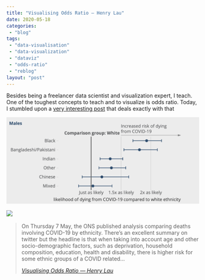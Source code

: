 ```yaml
---
title: "Visualising Odds Ratio — Henry Lau"
date: 2020-05-18
categories: 
 - "blog"
tags: 
 - "data-visualisation"
 - "data-visualization"
 - "dataviz"
 - "odds-ratio"
 - "reblog"
layout: "post"
---
```


Besides being a freelancer data scientist and visualization expert, I teach. One of the toughest concepts to teach and to visualize is odds ratio. Today, I stumbled upon a [very interesting post](https://www.henrylau.co.uk/2020/05/10/visualising-odds-ratios/) that deals exactly with that

![](/assets/img/2020/05/image.png)

![](https://i2.wp.com/raw.githubusercontent.com/henryjameslau/henryjameslau.github.io/master/_media/annotation.png?quality=80&ssl=1&strip=info&w=1600)

> On Thursday 7 May, the ONS published analysis comparing deaths involving COVID-19 by ethnicity. There’s an excellent summary on twitter but the headline is that when taking into account age and other socio-demographic factors, such as deprivation, household composition, education, health and disability, there is higher risk for some ethnic groups of a COVID related…
> 
> <cite><a href="http://www.henrylau.co.uk/2020/05/10/visualising-odds-ratios/">Visualising Odds Ratio — Henry Lau</a></cite>
